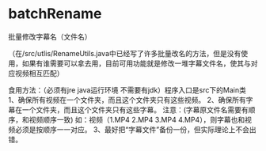 # batchRename

批量修改字幕名（文件名）

（在/src/utlis/RenameUtils.java中已经写了许多批量改名的方法，但是没有使用，如果有谁需要可以拿去用，目前可用功能就是修改一堆字幕文件名，使其与对应视频相互匹配）

食用方法：（必须有jre java运行环境 不需要有jdk）程序入口是src下的Main类
1、确保所有视频在一个文件夹，而且这个文件夹只有这些视频。
2、确保所有字幕在一个文件夹，而且这个文件夹只有这些字幕。 注意：(字幕原文件名需要有顺序，和视频顺序一致) 如：视频（1.MP4 2.MP4 3.MP4 4.MP4），则字幕也和视频必须是按顺序一一对应。 
3、最好把“字幕文件”备份一份，但实际理论上不会出错。
